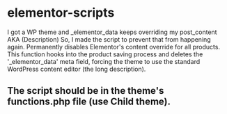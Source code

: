 # elementor-scripts
I got a WP theme and _elementor_data keeps overriding my post_content AKA (Description)
So, I made the script to prevent that from happening again.
Permanently disables Elementor's content override for all products.
This function hooks into the product saving process and deletes the '_elementor_data' meta field, forcing the theme to use the standard WordPress content editor (the long description).

## The script should be in the theme's functions.php file (use Child theme).


